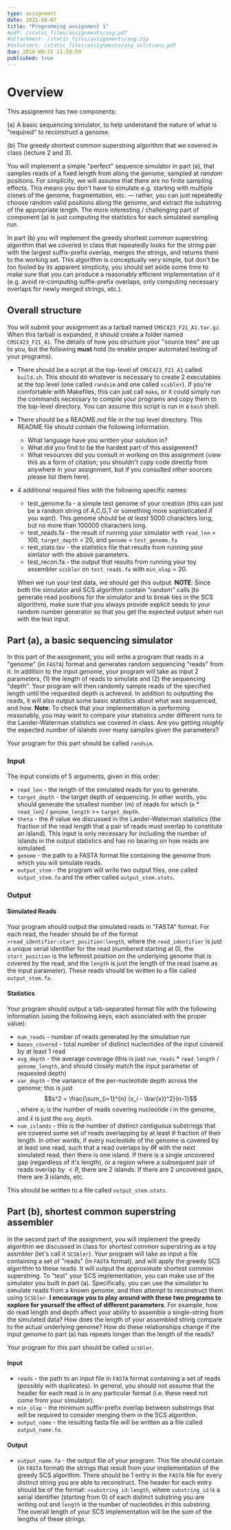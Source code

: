 ```yaml
---
type: assignment
date: 2021-09-07
title: "Programming assignment 1"
#pdf: /static_files/assignments/asg.pdf
#attachment: /static_files/assignments/asg.zip
#solutions: /static_files/assignments/asg_solutions.pdf
due: 2019-09-21 11:59:59
published: true
---
```



# Overview

This assignemnt has two components:

(a) A basic sequencing simulator, to help understand the nature of what is "required" to reconstruct a genome.

(b) The greedy shortest common superstring algorithm that we covered in class (lecture 2 and 3).

You will implement a simple "perfect" sequence simulator in part (a), that samples reads of a fixed length from along the genome, sampled at _random_ positions.  For simplicity, we will assume that there are no finite sampling effects.  This means you don't have to simulate e.g. starting with multiple clones of the genome, fragmentation, etc. — rather, you can just repeatedly choose random valid positions along the genome, and extract the substring of the appropriate length.  The more interesting / challenging part of component (a) is just computing the statistics for each simulated sampling run.

In part (b) you will implement the greedy shortest common superstring algorithm that we covered in class that repeatedly looks for the string pair with the largest suffix-prefix overlap, merges the strings, and returns them to the working set.  This algorithm is conceptually very simple, but don't be _too_ fooled by its apparent simplicity, you should set aside some time to make sure that you can produce a reasonably efficient implementation of it (e.g. avoid re-computing suffix-prefix overlaps, only computing necessary overlaps for newly merged strings, etc.).


## Overall structure

You will submit your assignment as a tarball named `CMSC423_F21_A1.tar.gz`.  When this tarball is expanded, it should create a folder named `CMSC423_F21_A1`.  The details of how you structure your "source tree" are up to you, but the following **must** hold (to enable proper automated testing of your programs).

 * There should be a script at the top-level of `CMSC423_F21_A1` called `build.sh`.  This should do whatever is necessary to create 2 executables at the top level (one called `randsim` and one called `scsbler`).  If you're comfortable with Makefiles, this can just call `make`, or it could simply run the commands necessary to compile your programs and copy them to the top-level directory.  You can assume this script is run in a `bash` shell.
 
 * There should be a README.md file in the top level directory.  This README file should contain the following information.
     
     - What language have you written your solution in?
     - What did you find to be the hardest part of this assignment?
     - What resources did you consult in working on this assignment (view this as a form of citation; you shouldn't _copy_ code directly from anywhere in your assignment, but if you consulted other sources please list them here).

 * 4 additional required files with the following specific names:
     
     - test_genome.fa - a simple test genome of your creation (this can just be a random string of A,C,G,T or something more sophisticated if you want).  This genome should be *at least* 5000 characters long, but no more than 100000 characters long.
     - test_reads.fa - the result of running your simulator with `read_len` = 100, `target_depth` = 20, and `genome` = `test_genome.fa`
     - test_stats.tsv - the statistics file that results from running your simlator with the above parameters.
     - test_recon.fa - the output that results from running your toy assembler `scsbler` on `test_reads.fa` with `min_olap` = 20.

    When we run your test data, we should get this output.  **NOTE**: Since both the simulator and SCS algorithm contain "random" calls (to generate read positions for the simulator and to break ties in the SCS algorithm), make sure that you always provide explicit seeds to your random number generator so that you get the expected output when run with the test input.


## Part (a), a basic sequencing simulator

In this part of the assignment, you will write a program that reads in a "genome" (in `FASTA`) format and generates random sequencing "reads" from it.  In addition to the input genome, your program will take as input 2 parameters, (1) the length of reads to simulate and (2) the sequencing "depth".  Your program will then randomly sample reads of the specified length until the requested depth is achieved.  In addition to outputting the reads, it will also output some basic statistics about what was sequenced, and how. **Note**: To check that your implementation is performing reasonably, you may want to compare your statistics under different runs to the Lander-Waterman statistics we covered in class.  Are you getting _roughly_ the expected number of islands over many samples given the parameters?

Your program for this part should be called `randsim`.

### Input 

The input consists of 5 arguments, given in this order:

* `read_len` - the length of the simulated reads for you to generate.
* `target_depth` - the target depth of sequencing.  In other words, you should generate the smallest number (m) of reads for which (`m` * `read_len`) / `genome_length` >= `target_depth`.
* `theta` - the $\theta$ value we discussed in the Lander-Waterman statistics (the fraction of the read length that a pair of reads must overlap to constitute an island). This input is only necessary for including the number of islands in the output statistics and has no bearing on how reads are simulated.
* `genome` - the path to a FASTA format file containing the genome from which you will simulate reads.
* `output_stem` - the program will write two output files, one called `output_stem.fa` and the other called `output_stem.stats`.

### Output 

#### Simulated Reads

Your program should output the simulated reads in "FASTA" format.  For each read, the header should be of the format `>read_identifier:start_position:length`, where the `read_identifier` is just a unique serial identifier for the read (numbered starting at 0), the `start_position` is the leftmost position on the underlying genome that is covered by the read, and the `length` is just the length of the read (same as the input parameter).  These reads should be written to a file called `output_stem.fa`.

#### Statistics

Your program should output a tab-separated format file with the following information (using the following keys, each associated with the proper value):

* `num_reads` - number of reads generated by the simulation run
* `bases_covered` - total number of distinct nucleotides of the input covered by at least 1 read
* `avg_depth` - the average coverage (this is just `num_reads` * `read_length` / `genome_length`, and should closely match the input parameter of requested depth)
* `var_depth` - the variance of the per-nucleotide depth across the genome; this is just $$s^2 = \frac{\sum_{i=1}^{n} (x_i - \bar{x})^2}{n-1}$$, where $x_i$ is the number of reads covering nucleotide $i$ in the genome, and $\bar{x}$ is just the `avg_depth`.
* `num_islands` - this is the number of distinct contiguous substrings that are covered some set of reads overlapping by at least $\theta$ fraction of their length.  In other words, if every nucleotide of the genome is covered by at least one read, such that a read overlaps by $\theta \ell$ with the next simulated read, then there is one island.  If there is a single uncovered gap (regardless of it's length), or a region where a subsequent pair of reads overlap by $< \theta$, there are 2 islands.  If there are 2 uncovered gaps, there are 3 islands, etc.

This should be written to a file called `output_stem.stats`.

## Part (b), shortest common superstring assembler

In the second part of the assignment, you will implement the greedy algorithm we discussed in class for shortest common superstring as a toy assmbler (let's call it `SCSbler`).  Your program will take as input a file containing a set of "reads" (in `FASTA` format), and will apply the greedy SCS algorithm to these reads.  It will output the approximate shortest common superstring. To "test" your SCS implementation, you can make use of the simulator you built in part (a).  Specifically, you can use the simulator to simulate reads from a known genome, and then attempt to reconstruct them using `SCSbler`.  **I encourage you to play around with these two programs to explore for yourself the effect of different parameters**.  For example, how do read length and depth affect your ability to assemble a single-string from the simulated data?  How does the length of your assembled string compare to the actual underlying genome?  How do these relationships change if the input genome to part (a) has repeats longer than the length of the reads?

Your program for this part should be called `scsbler`.

#### Input

* `reads` - the path to an input file in `FASTA` format containing a set of reads (possibly with duplicates).  In general, you should not assume that the header for each read is in any particular format (i.e. these need not come from your simulator).
* `min_olap` - the minimum suffix-prefix overlap between substrings that will be required to consider merging them in the SCS algorithm.
* `output_name` - the resulting fasta file will be written as a file called `output_name.fa`.

#### Output

* `output_name.fa` - the output file of your program. This file should contain (in `FASTA` format) the strings that result from your implementation of the greedy SCS algorithm.  There should be 1 entry in the `FASTA` file for every distinct string you are able to reconstruct.  The header for each entry should be of the format: `>substring_id:length`, where `substring_id` is a serial identifier (starting from 0) of each distinct substring you are writing out and `length` is the number of nucleotides in this substring.  The overall length of your SCS implementation will be the sum of the lengths of these strings.

